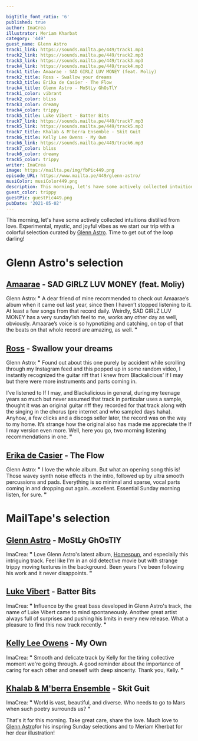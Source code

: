 ```yaml
---

bigTitle_font_ratio: '6'
published: true
author: ImaCrea
illustrator: Meriam Kharbat
category: '449'
guest_name: Glenn Astro
track1_link: https://sounds.mailta.pe/449/track1.mp3
track2_link: https://sounds.mailta.pe/449/track2.mp3
track3_link: https://sounds.mailta.pe/449/track3.mp3
track4_link: https://sounds.mailta.pe/449/track4.mp3
track1_title: Amaarae - SAD GIRLZ LUV MONEY (feat. Moliy)
track2_title: Ross - Swallow your dreams
track3_title: Erika de Casier - The Flow
track4_title: Glenn Astro - MoStLy GhOsTlY
track1_color: vibrant
track2_color: bliss
track3_color: dreamy
track4_color: trippy
track5_title: Luke Vibert - Batter Bits
track7_link: https://sounds.mailta.pe/449/track7.mp3
track5_link: https://sounds.mailta.pe/449/track5.mp3
track7_title: Khalab & M'berra Ensemble - Skit Guit
track6_title: Kelly Lee Owens - My Own
track6_link: https://sounds.mailta.pe/449/track6.mp3
track7_color: bliss
track6_color: dreamy
track5_color: trippy
writer: ImaCrea
image: https://mailta.pe/img/fbPic449.png
episode_URL: https://www.mailta.pe/449/glenn-astro/
musiColor: musiColor449.png
description: This morning, let's have some actively collected intuitions distilled from love. Experimental, mystic, and joyful vibes as we start our trip with a colorful selection curated by Glenn Astro. Time to get out of the loop darling!
guest_color: trippy
guestPic: guestPic449.png
pubDate: '2021-05-02'
---
```


This morning, let's have some actively collected intuitions distilled from love. Experimental, mystic, and joyful vibes as we start our trip with a colorful selection curated by [Glenn Astro](https://glennastro.bandcamp.com "Glenn's bandcamp"). Time to get out of the loop darling!



# Glenn Astro's selection

## [Amaarae](https://soundcloud.com/amaarae) - SAD GIRLZ LUV MONEY (feat. Moliy) 
Glenn Astro: **"** A dear friend of mine recommended to check out Amaarae’s album when it came out last year, since then I haven’t stopped listening to it. At least a few songs from that record daily. Weirdly, SAD GIRLZ LUV MONEY has a very sunday’ish feel to me, works any other day as well, obviously. Amaarae’s voice is so hypnotizing and catching, on top of that the beats on that whole record are amazing, as well.  **"** 

## [Ross](https://www.discogs.com/fr/Ross-The-Pit-The-Pendulum/release/1808528) - Swallow your dreams 
Glenn Astro: **"** Found out about this one purely by accident while scrolling through my Instagram feed and this popped up in some random video, I instantly recognized the guitar riff that I knew from Blackalicious’ If I may but there were more instruments and parts coming in. 

I’ve listened to If I may, and Blackalicious in general, during my teenage years so much but never assumed that track in particular uses a sample, thought it was an original guitar riff they recorded for that track along with the singing in the chorus (pre internet and who sampled days haha). Anyhow, a few clicks and a discogs seller later, the record was on the way to my home. It’s strange how the original also has made me appreciate the If I may version even more. Well, here you go, two morning listening recommendations in one. **"** 

## [Erika de Casier](https://erikadecasier.bandcamp.com/) - The Flow 
Glenn Astro: **"** I love the whole album. But what an opening song this is! Those wavey synth noise effects in the intro, followed up by ultra smooth percussions and pads. Everything is so minimal and sparse, vocal parts coming in and dropping out again...excellent. Essential Sunday morning listen, for sure. **"** 

# MailTape's selection

## [Glenn Astro](https://glennastro.bandcamp.com) - MoStLy GhOsTlY
ImaCrea: **"** Love Glenn Astro's latest album, [Homespun](https://glennastro.bandcamp.com/album/homespun), and especially this intriguing track. Feel like I'm in an old detective movie but with strange trippy moving textures in the background. Been years I've been following his work and it never disappoints. **"** 

## [Luke Vibert](https://soundcloud.com/luke-vibert) - Batter Bits
ImaCrea: **"** Influence by the great bass developed in Glenn Astro's track, the name of Luke Vibert came to mind spontaneously. Another great artist always full of surprises and pushing his limits in every new release. What a pleasure to find this new track recently. **"** 

## [Kelly Lee Owens](https://kellyleeowens.bandcamp.com) - My Own
ImaCrea: **"** Smooth and delicate track by Kelly for the tiring collective moment we're going through. A good reminder about the importance of caring for each other and oneself with deep sincerity. Thank you, Kelly. **"** 

## [Khalab & M'berra Ensemble](https://djkhalab.bandcamp.com/album/mberra) - Skit Guit
ImaCrea: **"** World is vast, beautiful, and diverse. Who needs to go to Mars when such poetry surrounds us? **"** 

That's it for this morning. Take great care, share the love. Much love to [Glenn Astro](https://glennastro.bandcamp.com)for his inspring Sunday selections and to Meriam Kherbat for her dear illustration!
